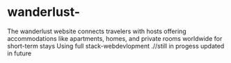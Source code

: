 # wanderlust-
The wanderlust website connects travelers with hosts offering accommodations like apartments, homes, and private rooms worldwide for short-term stays
Using full stack-webdevlopment .//still in progess updated in future
